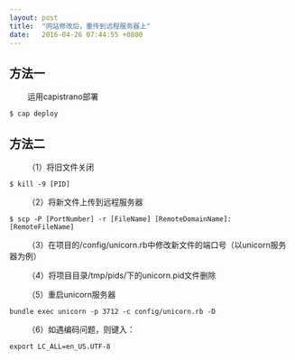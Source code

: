 ```yaml
---
layout: post
title:  "网站修改后，重传到远程服务器上"
date:   2016-04-26 07:44:55 +0800
---
```

## 方法一
&emsp;&emsp;  运用capistrano部署

```
$ cap deploy
```

## 方法二
&emsp;&emsp; （1）将旧文件关闭

```
$ kill -9 [PID]
```

&emsp;&emsp; （2）将新文件上传到远程服务器

```
$ scp -P [PortNumber] -r [FileName] [RemoteDomainName]:[RemoteFileName]
```

&emsp;&emsp; （3）在项目的/config/unicorn.rb中修改新文件的端口号（以unicorn服务器为例）

&emsp;&emsp; （4）将项目目录/tmp/pids/下的unicorn.pid文件删除

&emsp;&emsp; （5）重启unicorn服务器

```
bundle exec unicorn -p 3712 -c config/unicorn.rb -D
```

&emsp;&emsp; （6）如遇编码问题，则键入：

```
export LC_ALL=en_US.UTF-8
```